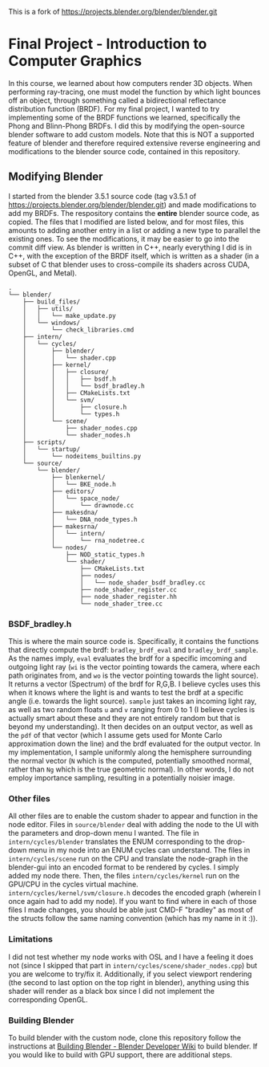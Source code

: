 This is a fork of https://projects.blender.org/blender/blender.git
# Final Project - Introduction to Computer Graphics
In this course, we learned about how computers render 3D objects. When performing ray-tracing, one must model the function by which light bounces off an object, through something called a bidirectional reflectance distribution function (BRDF). For my final project, I wanted to try implementing some of the BRDF functions we learned, specifically the Phong and Blinn-Phong BRDFs. I did this by modifying the open-source blender software to add custom models. Note that this is NOT a supported feature of blender and therefore required extensive reverse engineering and modifications to the blender source code, contained in this repository.

## Modifying Blender

I started from the blender 3.5.1 source code (tag v3.5.1 of https://projects.blender.org/blender/blender.git) and made modifications to add my BRDFs. The respository contains the **entire** blender source code, as copied. The files that I modified are listed below, and for most files, this amounts to adding another entry in a list or adding a new type to parallel the existing ones. To see the modifications, it may be easier to go into the commit diff view. As blender is written in C++, nearly everything I did is in C++, with the exception of the BRDF itself, which is written as a shader (in a subset of C that blender uses to cross-compile its shaders across CUDA, OpenGL, and Metal).

```
.
└── blender/
    ├── build_files/
    │   ├── utils/
    │   │   └── make_update.py
    │   └── windows/
    │       └── check_libraries.cmd
    ├── intern/
    │   └── cycles/
    │       ├── blender/
    │       │   └── shader.cpp
    │       ├── kernel/
    │       │   ├── closure/
    │       │   │   ├── bsdf.h
    │       │   │   └── bsdf_bradley.h
    │       │   ├── CMakeLists.txt
    │       │   └── svm/
    │       │       ├── closure.h
    │       │       └── types.h
    │       └── scene/
    │           ├── shader_nodes.cpp
    │           └── shader_nodes.h
    ├── scripts/
    │   └── startup/
    │       └── nodeitems_builtins.py
    └── source/
        └── blender/
            ├── blenkernel/
            │   └── BKE_node.h
            ├── editors/
            │   └── space_node/
            │       └── drawnode.cc
            ├── makesdna/
            │   └── DNA_node_types.h
            ├── makesrna/
            │   └── intern/
            │       └── rna_nodetree.c
            └── nodes/
                ├── NOD_static_types.h
                └── shader/
                    ├── CMakeLists.txt
                    ├── nodes/
                    │   └── node_shader_bsdf_bradley.cc
                    ├── node_shader_register.cc
                    ├── node_shader_register.hh
                    └── node_shader_tree.cc
```
### BSDF_bradley.h
This is where the main source code is. Specifically, it contains the functions that directly compute the brdf: ``bradley_brdf_eval`` and ``bradley_brdf_sample``. As the names imply, ``eval`` evaluates the brdf for a specific imcoming and outgoing light ray (``wi`` is the vector pointing towards the camera, where each path originates from, and ``wo`` is the vector pointing towards the light source). It returns a vector (Spectrum) of the brdf for R,G,B. I believe cycles uses this when it knows where the light is and wants to test the brdf at a specific angle (i.e. towards the light source). ``sample`` just takes an incoming light ray, as well as two random floats ``u`` and ``v`` ranging from 0 to 1 (I believe cycles is actually smart about these and they are not entirely random but that is beyond my understanding). It then decides on an output vector, as well as the ``pdf`` of that vector (which I assume gets used for Monte Carlo approximation down the line) and the  brdf evaluated for the output vector. In my implementation, I sample uniformly along the hemisphere surrounding the normal vector (``N`` which is the computed, potentially smoothed normal, rather than ``Ng`` which is the true geometric normal). In other words, I do not employ importance sampling, resulting in a potentially noisier image.

### Other files
All other files are to enable the custom shader to appear and function in the node editor. Files in ``source/blender`` deal with adding the node to the UI with the parameters and drop-down menu I wanted. The file in ``intern/cycles/blender`` translates the ENUM corresponding to the drop-down menu in my node into an ENUM cycles can understand. The files in ``intern/cycles/scene`` run on the CPU and translate the node-graph in the blender-gui into an encoded format to be rendered by cycles. I simply added my node there. Then, the files ``intern/cycles/kernel`` run on the GPU/CPU in the cycles virtual machine. ``intern/cycles/kernel/svm/closure.h`` decodes the encoded graph (wherein I once again had to add my node). If you want to find where in each of those files I made changes, you should be able just CMD-F "bradley" as most of the structs follow the same naming convention (which has my name in it :)).

### Limitations
I did not test whether my node works with OSL and I have a feeling it does not (since I skipped that part in ``intern/cycles/scene/shader_nodes.cpp``) but you are welcome to try/fix it. Additionally, if you select viewport rendering (the second to last option on the top right in blender), anything using this shader will render as a black box since I did not implement the corresponding OpenGL.

### Building Blender
To build blender with the custom node, clone this repository follow the instructions at [Building Blender - Blender Developer Wiki](https://wiki.blender.org/wiki/Building_Blender) to build blender. If you would like to build with GPU support, there are additional steps.
